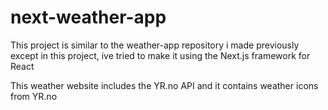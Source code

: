 # next-weather-app

This project is similar to the weather-app repository i made previously except in this project, ive tried to make it using the Next.js framework for React

This weather website includes the YR.no API and it contains weather icons from YR.no
